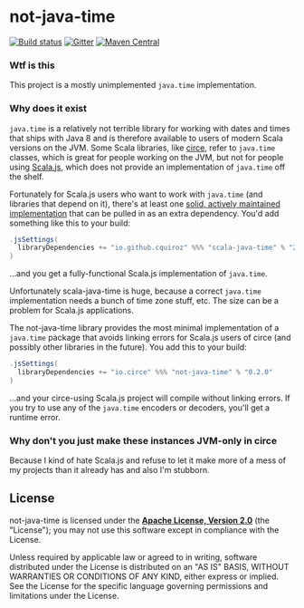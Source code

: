 # not-java-time

[![Build status](https://img.shields.io/travis/circe/not-java-time/master.svg)](https://travis-ci.org/circe/not-java-time)
[![Gitter](https://img.shields.io/badge/gitter-join%20chat-green.svg)](https://gitter.im/circe/circe)
[![Maven Central](https://img.shields.io/maven-central/v/io.circe/not-java-time_sjs0.6_2.13.svg)](https://maven-badges.herokuapp.com/maven-central/io.circe/not-java-time_sjs0.6_2.13)

### Wtf is this

This project is a mostly unimplemented `java.time` implementation.

### Why does it exist

`java.time` is a relatively not terrible library for working with dates and times that ships with
Java 8 and is therefore available to users of modern Scala versions on the JVM. Some Scala
libraries, like [circe][circe], refer to `java.time` classes, which is great for people working on
the JVM, but not for people using [Scala.js][scalajs], which does not provide an implementation of
`java.time` off the shelf.

Fortunately for Scala.js users who want to work with `java.time` (and libraries that depend on it),
there's at least one [solid, actively maintained implementation](https://github.com/cquiroz/scala-java-time)
that can be pulled in as an extra dependency. You'd add something like this to your build:

```scala
.jsSettings(
  libraryDependencies += "io.github.cquiroz" %%% "scala-java-time" % "2.0.0-RC3"
)
```
…and you get a fully-functional Scala.js implementation of `java.time`.


Unfortunately scala-java-time is huge, because a correct `java.time` implementation needs a bunch of
time zone stuff, etc. The size can be a problem for Scala.js applications.

The not-java-time library provides the most minimal implementation of a `java.time` package that
avoids linking errors for Scala.js users of circe (and possibly other libraries in the future). You
add this to your build:

```scala
.jsSettings(
  libraryDependencies += "io.circe" %%% "not-java-time" % "0.2.0"
)
```

…and your circe-using Scala.js project will compile without linking errors. If you try to use any of
the `java.time` encoders or decoders, you'll get a runtime error.

### Why don't you just make these instances JVM-only in circe

Because I kind of hate Scala.js and refuse to let it make more of a mess of my projects than it
already has and also I'm stubborn.

## License

not-java-time is licensed under the **[Apache License, Version 2.0][apache]** (the
"License"); you may not use this software except in compliance with the License.

Unless required by applicable law or agreed to in writing, software
distributed under the License is distributed on an "AS IS" BASIS,
WITHOUT WARRANTIES OR CONDITIONS OF ANY KIND, either express or implied.
See the License for the specific language governing permissions and
limitations under the License.

[apache]: http://www.apache.org/licenses/LICENSE-2.0
[circe]: https://github.com/travisbrown/circe
[scala-java-time]: https://github.com/cquiroz/scala-java-time
[scalajs]: https://www.scala-js.org/

